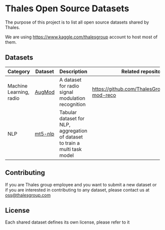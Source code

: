 # Thales Open Source Datasets

The purpose of this project is to list all open source datasets shared by Thales.

We are using https://www.kaggle.com/thalesgroup account to host most of them.


## Datasets
| Category      | Dataset       | Description  | Related repository | Contact |
| ------------- | ------------- | ------------ | ------------       | ------------  |   
| Machine Learning, radio | [AugMod](https://www.kaggle.com/datasets/hdumasde/pythagoremodreco) | A dataset for radio signal modulation recognition | https://github.com/ThalesGroup/pythagore-mod-reco| [helion-du-mas-des-bourboux-thales](https://github.com/helion-du-mas-des-bourboux-thales)|
| NLP | [mt5-nlp](https://www.kaggle.com/datasets/thalesgroup/mt5nlp)  | Tabular dataset for NLP, aggregation of dataset to train a multi task model | | |

## Contributing

If you are Thales group employee and you want to submit a new dataset or if you are interested in contributing to any dataset, please contact us at oss@thalesgroup.com

## License

Each shared dataset defines its own license, please refer to it
